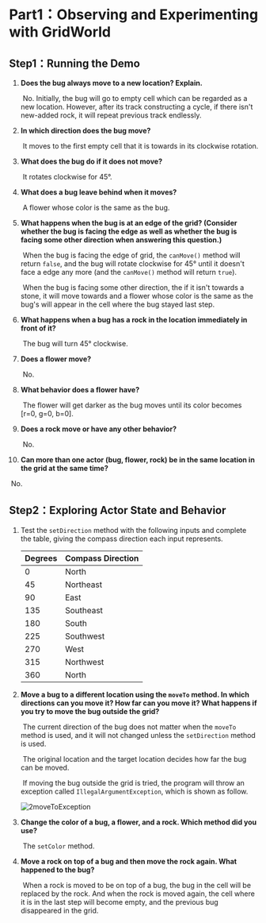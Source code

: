 # Part1：Observing and Experimenting with GridWorld

## Step1：Running the Demo

1. **Does the bug always move to a new location? Explain.**

   ​	No. Initially, the bug will go to empty cell which can be regarded as a new location. However, after its track constructing a cycle, if there isn't new-added rock, it will repeat previous track endlessly.

2. **In which direction does the bug move?**

   ​	It moves to the first empty cell that it is towards in its clockwise rotation.

3. **What does the bug do if it does not move?**

   ​	It rotates clockwise for 45°.

4. **What does a bug leave behind when it moves?**

   ​	A flower whose color is the same as the bug.

5. **What happens when the bug is at an edge of the grid? (Consider whether the bug is facing the edge as well as whether the bug is facing some other direction when answering this question.)**

   ​	When the bug is facing the edge of grid, the `canMove()` method will return `false`, and the bug will rotate clockwise for 45° until it doesn't face a edge any more (and the `canMove()` method will return `true`).

   ​	When the bug is facing some other direction, the if it isn't towards a stone, it will move towards and a flower whose color is the same as the bug's will appear in the cell where the bug stayed last step. 

6. **What happens when a bug has a rock in the location immediately in front of it?**

   ​	The bug will turn 45° clockwise.

7. **Does a flower move?**

   ​	No.

8. **What behavior does a flower have?**

   ​	The flower will get darker as the bug moves until its color becomes [r=0, g=0, b=0]. 

9. **Does a rock move or have any other behavior?**

   ​	No. 

10. **Can more than one actor (bug, flower, rock) be in the same location in the grid at the same time?**

   ​	No.

## Step2：Exploring Actor State and Behavior

1. Test the `setDirection` method with the following inputs and complete the table, giving the compass direction each input represents.

   | Degrees | Compass Direction |
   | ------- | ----------------- |
   | 0       | North             |
   | 45      | Northeast         |
   | 90      | East              |
   | 135     | Southeast         |
   | 180     | South             |
   | 225     | Southwest         |
   | 270     | West              |
   | 315     | Northwest         |
   | 360     | North             |

2. **Move a bug to a different location using the `moveTo` method. In which directions can you move it? How far can you move it? What happens if you try to move the bug outside the grid?**

   ​	The current direction of the bug does not matter when the `moveTo` method is used, and it will not changed unless the `setDirection` method is used. 

   ​	The original location and the target location decides how far the bug can be moved. 

   ​	If moving the bug outside the grid is tried, the program will throw an exception called `IllegalArgumentException`, which is shown as follow.

   ![2moveToException](C:\Users\Sherry\Documents\Curriculums\GridWorld\Stage1\BugRunner简答题截图\2moveToException.png)

3. **Change the color of a bug, a flower, and a rock. Which method did you use?**

   ​	The `setColor` method.

4. **Move a rock on top of a bug and then move the rock again. What happened to the bug?**

   ​	When a rock is moved to be on top of a bug, the bug in the cell will be replaced by the rock. And when the rock is moved again, the cell where it is in the last step will become empty, and the previous bug disappeared in the grid. 